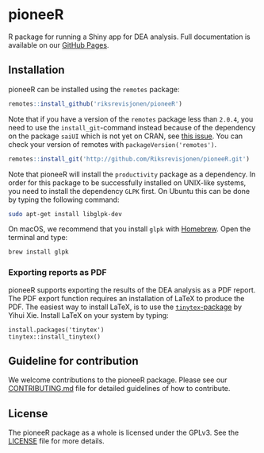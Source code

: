 # pioneeR

R package for running a Shiny app for DEA analysis. Full documentation is available on our [GitHub Pages](https://riksrevisjonen.github.io/pioneeR/).

## Installation

pioneeR can be installed using the `remotes` package:

```r
remotes::install_github('riksrevisjonen/pioneeR')
```

Note that if you have a version of the `remotes` package less than `2.0.4`, you need to use the `install_git`-command instead because of the dependency on the package `saiUI` which is not yet on CRAN, see [this issue](https://github.com/r-lib/remotes/issues/337). You can check your version of remotes with `packageVersion('remotes')`. 

```r
remotes::install_git('http://github.com/Riksrevisjonen/pioneeR.git')
```

Note that pioneeR will install the `productivity` package as a dependency. In order for this package to be successfully installed on UNIX-like systems, you need to install the dependency `GLPK` first. On Ubuntu this can be done by typing the following command:

```sh
sudo apt-get install libglpk-dev
```

On macOS, we recommend that you install `glpk` with [Homebrew](https://brew.sh). Open the terminal and type:

```sh
brew install glpk
```

### Exporting reports as PDF

pioneeR supports exporting the results of the DEA analysis as a PDF report. The PDF export function requires an installation of LaTeX to produce the PDF. The easiest way to install LaTeX, is to use the [`tinytex`-package](https://yihui.name/tinytex/) by Yihui Xie. Install LaTeX on your system by typing:

```
install.packages('tinytex')
tinytex::install_tinytex()
```

## Guideline for contribution

We welcome contributions to the pioneeR package. Please see our [CONTRIBUTING.md](CONTRIBUTING.md) file for detailed guidelines of how to contribute.

## License

The pioneeR package as a whole is licensed under the GPLv3. See the [LICENSE](LICENSE) file for more details.
